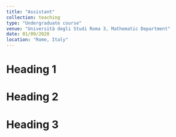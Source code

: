 ```yaml
---
title: "Assistant"
collection: teaching
type: "Undergraduate course"
venue: "Università degli Studi Roma 3, Mathematic Department"
date: 01/09/2020
location: "Rome, Italy"
---
```




Heading 1
======

Heading 2
======

Heading 3
======

